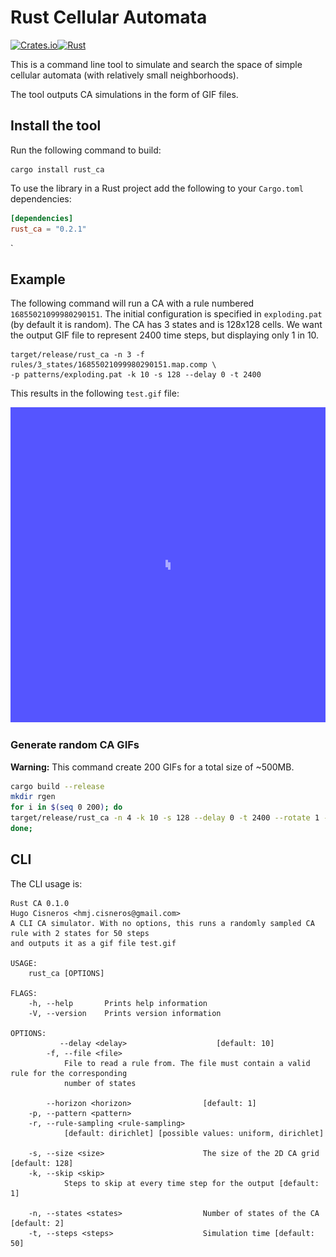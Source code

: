 # Rust Cellular Automata
[![Crates.io](https://img.shields.io/crates/v/rust_ca)](https://crates.io/crates/rust_ca)[![Rust](https://github.com/hugcis/rust_ca/actions/workflows/rust.yml/badge.svg)](https://github.com/hugcis/rust_ca/actions/workflows/rust.yml)

This is a command line tool to simulate and search the space of simple cellular
automata (with relatively small neighborhoods).

The tool outputs CA simulations in the form of GIF files.

## Install the tool 

Run the following command to build:
```
cargo install rust_ca
```

To use the library in a Rust project add the following to your `Cargo.toml` dependencies:

```toml
[dependencies]
rust_ca = "0.2.1"
```

`

## Example

The following command will run a CA with a rule numbered `16855021099980290151`.
The initial configuration is specified  in `exploding.pat` (by default it is
random). The CA has 3 states and is 128x128 cells. We want the output GIF file to
represent 2400 time steps, but displaying only 1 in 10.
```
target/release/rust_ca -n 3 -f rules/3_states/16855021099980290151.map.comp \
-p patterns/exploding.pat -k 10 -s 128 --delay 0 -t 2400 
```
This results in the following `test.gif` file: 

![Example CA GIF](assets/test.gif)

### Generate random CA GIFs

**Warning:** This command create 200 GIFs for a total size of ~500MB.
``` sh
cargo build --release
mkdir rgen
for i in $(seq 0 200); do
target/release/rust_ca -n 4 -k 10 -s 128 --delay 0 -t 2400 --rotate 1 --symmetric > rgen/test_$i.gif
done;

```


## CLI
The CLI usage is: 
```
Rust CA 0.1.0
Hugo Cisneros <hmj.cisneros@gmail.com>
A CLI CA simulator. With no options, this runs a randomly sampled CA rule with 2 states for 50 steps
and outputs it as a gif file test.gif

USAGE:
    rust_ca [OPTIONS]

FLAGS:
    -h, --help       Prints help information
    -V, --version    Prints version information

OPTIONS:
           --delay <delay>                    [default: 10]
        -f, --file <file>
            File to read a rule from. The file must contain a valid rule for the corresponding
            number of states

        --horizon <horizon>                [default: 1]
    -p, --pattern <pattern>
    -r, --rule-sampling <rule-sampling>
            [default: dirichlet] [possible values: uniform, dirichlet]

    -s, --size <size>                      The size of the 2D CA grid [default: 128]
    -k, --skip <skip>
            Steps to skip at every time step for the output [default: 1]

    -n, --states <states>                  Number of states of the CA [default: 2]
    -t, --steps <steps>                    Simulation time [default: 50]
```
